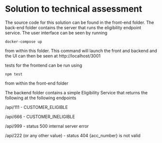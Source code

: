 # Solution to technical assessment

The source code for this solution can be found in the front-end folder. The back-end folder contains the server that runs the eligibility endpoint service. The user interface can be seen by running 

```
docker-compose up
```

from within this folder. This command will launch the front and backend and the UI can then be seen at http://localhost/3001

tests for the frontend can be run using 
```
npm test
```
from within the front-end folder

The backend folder contains a simple Eligibility Service that returns the following at the following endpoints 

/api/111 - CUSTOMER_ELIGIBLE

/api/666 - CUSTOMER_INELIGIBLE

/api/999 - status 500 internal server error

/api/222 (or any other value) - status 404 {acc_number} is not valid 
